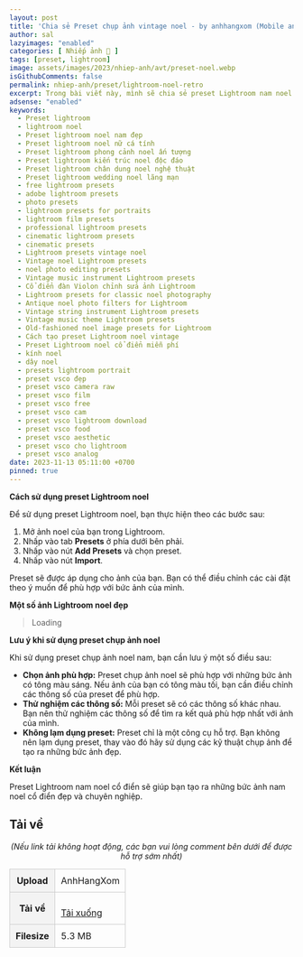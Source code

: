 ```yaml
---
layout: post
title: 'Chia sẻ Preset chụp ảnh vintage noel - by anhhangxom (Mobile and PC)'
author: sal
lazyimages: "enabled"
categories: [ Nhiếp ảnh 📸 ]
tags: [preset, lightroom]
image: assets/images/2023/nhiep-anh/avt/preset-noel.webp
isGithubComments: false
permalink: nhiep-anh/preset/lightroom-noel-retro
excerpt: Trong bài viết này, mình sẽ chia sẻ preset Lightroom nam noel cổ điển giúp bạn dễ dàng tạo ra những bức ảnh đẹp và chuyên nghiệp.
adsense: "enabled"
keywords:
  - Preset lightroom
  - lightroom noel
  - Preset lightroom noel nam đẹp
  - Preset lightroom noel nữ cá tính
  - Preset lightroom phong cảnh noel ấn tượng
  - Preset lightroom kiến trúc noel độc đáo
  - Preset lightroom chân dung noel nghệ thuật
  - Preset lightroom wedding noel lãng mạn
  - free lightroom presets
  - adobe lightroom presets
  - photo presets
  - lightroom presets for portraits
  - lightroom film presets
  - professional lightroom presets
  - cinematic lightroom presets
  - cinematic presets
  - Lightroom presets vintage noel
  - Vintage noel Lightroom presets
  - noel photo editing presets
  - Vintage music instrument Lightroom presets
  - Cổ điển đàn Violon chỉnh sửa ảnh Lightroom
  - Lightroom presets for classic noel photography
  - Antique noel photo filters for Lightroom
  - Vintage string instrument Lightroom presets
  - Vintage music theme Lightroom presets
  - Old-fashioned noel image presets for Lightroom
  - Cách tạo preset Lightroom noel vintage
  - Preset Lightroom noel cổ điển miễn phí
  - kính noel
  - dây noel
  - presets lightroom portrait
  - preset vsco đẹp
  - preset vsco camera raw
  - preset vsco film
  - preset vsco free
  - preset vsco cam
  - preset vsco lightroom download
  - preset vsco food
  - preset vsco aesthetic
  - preset vsco cho lightroom
  - preset vsco analog
date: 2023-11-13 05:11:00 +0700
pinned: true
---
```


**Cách sử dụng preset Lightroom noel**

 Để sử dụng preset Lightroom noel, bạn thực hiện theo các bước sau:

1.  Mở ảnh  noel của bạn trong Lightroom.
2.  Nhấp vào tab **Presets** ở phía dưới bên phải.
3.  Nhấp vào nút **Add Presets** và chọn preset.
4.  Nhấp vào nút **Import**.

Preset sẽ được áp dụng cho ảnh của bạn. Bạn có thể điều chỉnh các cài đặt theo ý muốn để phù hợp với bức ảnh của mình.

**Một số ảnh Lightroom noel đẹp**

> Loading

**Lưu ý khi sử dụng preset chụp ảnh noel**

Khi sử dụng preset chụp ảnh noel nam, bạn cần lưu ý một số điều sau:

*   **Chọn ảnh phù hợp:** Preset chụp ảnh noel  sẽ phù hợp với những bức ảnh có tông màu sáng. Nếu ảnh của bạn có tông màu tối, bạn cần điều chỉnh các thông số của preset để phù hợp.
*   **Thử nghiệm các thông số:** Mỗi preset sẽ có các thông số khác nhau. Bạn nên thử nghiệm các thông số để tìm ra kết quả phù hợp nhất với ảnh của mình.
*   **Không lạm dụng preset:** Preset chỉ là một công cụ hỗ trợ. Bạn không nên lạm dụng preset, thay vào đó hãy sử dụng các kỹ thuật chụp ảnh để tạo ra những bức ảnh đẹp.

**Kết luận**

Preset Lightroom nam noel cổ điển sẽ giúp bạn tạo ra những bức ảnh nam noel cổ điển đẹp và chuyên nghiệp.

<h2 style="font-style:normal; margin-left:0; margin-right:0; text-align:start"><strong>Tải về</strong></h2>

<p style="text-align:center"><em>(Nếu link tải kh&ocirc;ng hoạt động, c&aacute;c bạn vui l&ograve;ng comment b&ecirc;n dưới để được hỗ trợ sớm nhất)</em></p>
<table><tr><th>Upload</th><td>AnhHangXom</td></tr><tr><th>Tải về</th><td>
<p id="result"></p>
<a href="hhttps://inote.pro/notes/G837KY" target="_blank" class="item-link item-content link external" id="facebook" onclick='getHrefOnclickAndRedirectWithLink(event)'>Tải xuống</a><img loading="lazy"
 id="resultIm" src="https://i.stack.imgur.com/SBv4T.gif" alt="Computer man" width="250" />
</td></tr><tr><th>Filesize</th><td>5.3 MB</td></tr>
</table>
<style>
table{border-collapse:collapse;border-spacing:0;margin:0 auto;width:700px}table td,table th{border:1px solid #ccc;padding:10px}table th{background-color:#f3f3f3}@media only screen and (max-width:700px){table{margin:0 10px;width:auto}}@media only screen and (max-width:480px){table td,table th{display:block;border-bottom:none}table tr:last-child td{border-bottom:1px solid #ccc}}
#resultIm{
  display:none;
}
</style>

<script>
function redirect(){setInterval(myURL,5e3),document.getElementById("result").innerHTML="<b>🕵️ Đang tạo link tải. Bạn đợi tẹo nha ;)"}
function myURL(){document.location.href="https://inote.pro/notes/G837KY",toggleImage(),clearInterval(interval)}
function toggleImage() {
  document.getElementById("resultIm").style.display = "block";
}
</script>

